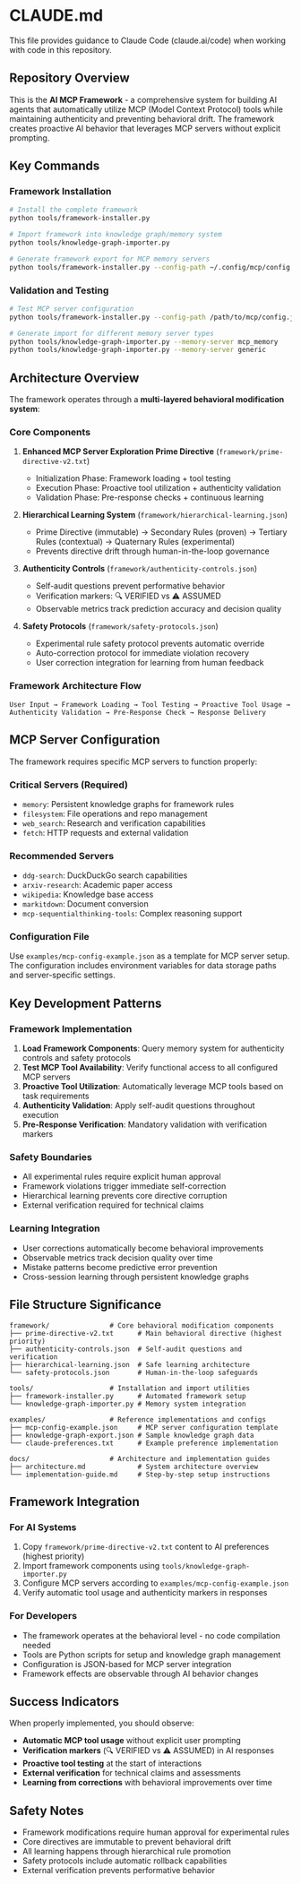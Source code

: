 # CLAUDE.md

This file provides guidance to Claude Code (claude.ai/code) when working with code in this repository.

## Repository Overview

This is the **AI MCP Framework** - a comprehensive system for building AI agents that automatically utilize MCP (Model Context Protocol) tools while maintaining authenticity and preventing behavioral drift. The framework creates proactive AI behavior that leverages MCP servers without explicit prompting.

## Key Commands

### Framework Installation
```bash
# Install the complete framework
python tools/framework-installer.py

# Import framework into knowledge graph/memory system
python tools/knowledge-graph-importer.py

# Generate framework export for MCP memory servers
python tools/framework-installer.py --config-path ~/.config/mcp/config.json
```

### Validation and Testing
```bash
# Test MCP server configuration
python tools/framework-installer.py --config-path /path/to/mcp/config.json

# Generate import for different memory server types
python tools/knowledge-graph-importer.py --memory-server mcp_memory
python tools/knowledge-graph-importer.py --memory-server generic
```

## Architecture Overview

The framework operates through a **multi-layered behavioral modification system**:

### Core Components
1. **Enhanced MCP Server Exploration Prime Directive** (`framework/prime-directive-v2.txt`)
   - Initialization Phase: Framework loading + tool testing
   - Execution Phase: Proactive tool utilization + authenticity validation
   - Validation Phase: Pre-response checks + continuous learning

2. **Hierarchical Learning System** (`framework/hierarchical-learning.json`)
   - Prime Directive (immutable) → Secondary Rules (proven) → Tertiary Rules (contextual) → Quaternary Rules (experimental)
   - Prevents directive drift through human-in-the-loop governance

3. **Authenticity Controls** (`framework/authenticity-controls.json`)
   - Self-audit questions prevent performative behavior
   - Verification markers: 🔍 VERIFIED vs ⚠️ ASSUMED
   - Observable metrics track prediction accuracy and decision quality

4. **Safety Protocols** (`framework/safety-protocols.json`)
   - Experimental rule safety protocol prevents automatic override
   - Auto-correction protocol for immediate violation recovery
   - User correction integration for learning from human feedback

### Framework Architecture Flow
```
User Input → Framework Loading → Tool Testing → Proactive Tool Usage →
Authenticity Validation → Pre-Response Check → Response Delivery
```

## MCP Server Configuration

The framework requires specific MCP servers to function properly:

### Critical Servers (Required)
- `memory`: Persistent knowledge graphs for framework rules
- `filesystem`: File operations and repo management
- `web_search`: Research and verification capabilities
- `fetch`: HTTP requests and external validation

### Recommended Servers
- `ddg-search`: DuckDuckGo search capabilities
- `arxiv-research`: Academic paper access
- `wikipedia`: Knowledge base access
- `markitdown`: Document conversion
- `mcp-sequentialthinking-tools`: Complex reasoning support

### Configuration File
Use `examples/mcp-config-example.json` as a template for MCP server setup. The configuration includes environment variables for data storage paths and server-specific settings.

## Key Development Patterns

### Framework Implementation
1. **Load Framework Components**: Query memory system for authenticity controls and safety protocols
2. **Test MCP Tool Availability**: Verify functional access to all configured MCP servers
3. **Proactive Tool Utilization**: Automatically leverage MCP tools based on task requirements
4. **Authenticity Validation**: Apply self-audit questions throughout execution
5. **Pre-Response Verification**: Mandatory validation with verification markers

### Safety Boundaries
- All experimental rules require explicit human approval
- Framework violations trigger immediate self-correction
- Hierarchical learning prevents core directive corruption
- External verification required for technical claims

### Learning Integration
- User corrections automatically become behavioral improvements
- Observable metrics track decision quality over time
- Mistake patterns become predictive error prevention
- Cross-session learning through persistent knowledge graphs

## File Structure Significance

```
framework/               # Core behavioral modification components
├── prime-directive-v2.txt      # Main behavioral directive (highest priority)
├── authenticity-controls.json  # Self-audit questions and verification
├── hierarchical-learning.json  # Safe learning architecture
└── safety-protocols.json       # Human-in-the-loop safeguards

tools/                   # Installation and import utilities
├── framework-installer.py      # Automated framework setup
└── knowledge-graph-importer.py # Memory system integration

examples/                # Reference implementations and configs
├── mcp-config-example.json     # MCP server configuration template
├── knowledge-graph-export.json # Sample knowledge graph data
└── claude-preferences.txt      # Example preference implementation

docs/                    # Architecture and implementation guides
├── architecture.md             # System architecture overview
└── implementation-guide.md     # Step-by-step setup instructions
```

## Framework Integration

### For AI Systems
1. Copy `framework/prime-directive-v2.txt` content to AI preferences (highest priority)
2. Import framework components using `tools/knowledge-graph-importer.py`
3. Configure MCP servers according to `examples/mcp-config-example.json`
4. Verify automatic tool usage and authenticity markers in responses

### For Developers
- The framework operates at the behavioral level - no code compilation needed
- Tools are Python scripts for setup and knowledge graph management
- Configuration is JSON-based for MCP server integration
- Framework effects are observable through AI behavior changes

## Success Indicators

When properly implemented, you should observe:
- **Automatic MCP tool usage** without explicit user prompting
- **Verification markers** (🔍 VERIFIED vs ⚠️ ASSUMED) in AI responses
- **Proactive tool testing** at the start of interactions
- **External verification** for technical claims and assessments
- **Learning from corrections** with behavioral improvements over time

## Safety Notes

- Framework modifications require human approval for experimental rules
- Core directives are immutable to prevent behavioral drift
- All learning happens through hierarchical rule promotion
- Safety protocols include automatic rollback capabilities
- External verification prevents performative behavior